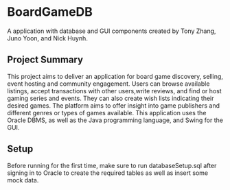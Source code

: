 # BoardGameDB

A application with database and GUI components created by Tony Zhang, Juno Yoon, and Nick Huynh.

## Project Summary

This project aims to deliver an application for board game discovery, selling, event hosting and community engagement. Users can browse available listings, accept transactions with other users,write reviews, and find or host gaming series and events. They can also create wish lists indicating their desired games. The platform aims to offer insight into game publishers and different genres or types of games available. This application uses the Oracle DBMS, as well as the
Java programming language, and Swing for the GUI.

## Setup

Before running for the first time, make sure to run databaseSetup.sql after signing in to Oracle to create the required tables as well as insert some mock data.
